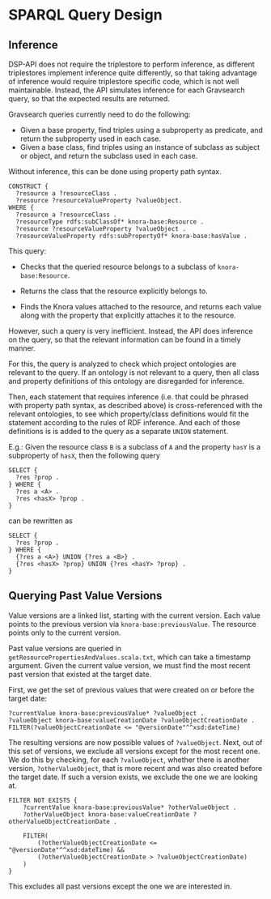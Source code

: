 <!---
 * Copyright © 2021 - 2022 Swiss National Data and Service Center for the Humanities and/or DaSCH Service Platform contributors.
 * SPDX-License-Identifier: Apache-2.0
-->

# SPARQL Query Design

## Inference

DSP-API does not require the triplestore to perform inference, as different triplestores implement inference quite differently, so that taking advantage of inference would require triplestore specific code, which is not well maintainable. Instead, the API simulates inference for each Gravsearch query, so that the expected results are returned.

Gravsearch queries currently need to do the following:

- Given a base property, find triples using a subproperty as predicate, and
  return the subproperty used in each case.
- Given a base class, find triples using an instance of subclass as subject or
  object, and return the subclass used in each case.

Without inference, this can be done using property path syntax.

```sparql
CONSTRUCT {
  ?resource a ?resourceClass .
  ?resource ?resourceValueProperty ?valueObject.
WHERE {
  ?resource a ?resourceClass .
  ?resourceType rdfs:subClassOf* knora-base:Resource .
  ?resource ?resourceValueProperty ?valueObject .
  ?resourceValueProperty rdfs:subPropertyOf* knora-base:hasValue .
```

This query:

- Checks that the queried resource belongs to a subclass of `knora-base:Resource`.

- Returns the class that the resource explicitly belongs to.

- Finds the Knora values attached to the resource, and returns each value along with
  the property that explicitly attaches it to the resource.
  
However, such a query is very inefficient. Instead, the API does inference on the query, so that the relevant information can be found in a timely manner.

For this, the query is analyzed to check which project ontologies are relevant to the query. If an ontology is not relevant to a query, then all class and property definitions of this ontology are disregarded for inference.

Then, each statement that requires inference (i.e. that could be phrased with property path syntax, as described above) is cross-referenced with the relevant ontologies, to see which property/class definitions would fit the statement according to the rules of RDF inference. And each of those definitions is is added to the query as a separate `UNION` statement.

E.g.: Given the resource class `B` is a subclass of `A` and the property `hasY` is a subproperty of `hasX`, then the following query

```sparql
SELECT {
  ?res ?prop .
} WHERE {
  ?res a <A> .
  ?res <hasX> ?prop .
}
```

can be rewritten as

```sparql
SELECT {
  ?res ?prop .
} WHERE {
  {?res a <A>} UNION {?res a <B>} .
  {?res <hasX> ?prop} UNION {?res <hasY> ?prop} .
}

```


## Querying Past Value Versions

Value versions are a linked list, starting with the current version. Each value points to
the previous version via `knora-base:previousValue`. The resource points only to the current
version.

Past value versions are queried in `getResourcePropertiesAndValues.scala.txt`, which can
take a timestamp argument. Given the current value version, we must find the most recent
past version that existed at the target date.

First, we get the set of previous values that were created on or before the target
date:

```
?currentValue knora-base:previousValue* ?valueObject .
?valueObject knora-base:valueCreationDate ?valueObjectCreationDate .
FILTER(?valueObjectCreationDate <= "@versionDate"^^xsd:dateTime)
```

The resulting versions are now possible values of `?valueObject`. Next, out of this set
of versions, we exclude all versions except for the most recent one. We do this by checking,
for each `?valueObject`, whether there is another version, `?otherValueObject`, that is more
recent and was also created before the target date. If such a version exists, we exclude
the one we are looking at.

```
FILTER NOT EXISTS {
    ?currentValue knora-base:previousValue* ?otherValueObject .
    ?otherValueObject knora-base:valueCreationDate ?otherValueObjectCreationDate .

    FILTER(
        (?otherValueObjectCreationDate <= "@versionDate"^^xsd:dateTime) &&
        (?otherValueObjectCreationDate > ?valueObjectCreationDate)
    )
}
```

This excludes all past versions except the one we are interested in.
